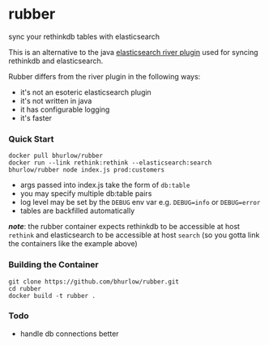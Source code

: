 # rubber

sync your rethinkdb tables with elasticsearch 

This is an alternative to the java [elasticsearch river plugin](https://github.com/rethinkdb/elasticsearch-river-rethinkdb) used for syncing rethinkdb and elasticsearch.

Rubber differs from the river plugin in the following ways:

- it's not an esoteric elasticsearch plugin
- it's not written in java
- it has configurable logging
- it's faster 
	

### Quick Start

```
docker pull bhurlow/rubber
docker run --link rethink:rethink --elasticsearch:search bhurlow/rubber node index.js prod:customers
```

- args passed into index.js take the form of `db:table`
- you may specify multiple db:table pairs
- log level may be set by the `DEBUG` env var e.g. `DEBUG=info` or `DEBUG=error`
- tables are backfilled automatically 

***note***: the rubber container expects rethinkdb to be accessible at host `rethink` and elasticsearch to be accessible at host `search` (so you gotta link the containers like the example above)

### Building the Container

```
git clone https://github.com/bhurlow/rubber.git
cd rubber
docker build -t rubber .
```

### Todo

- handle db connections better
